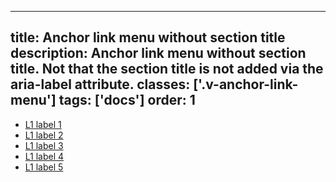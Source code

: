 <!--
 *              Copyright (c) 2025 Visa, Inc.
 *
 * Licensed under the Apache License, Version 2.0 (the "License");
 * you may not use this file except in compliance with the License.
 * You may obtain a copy of the License at
 *
 *         http://www.apache.org/licenses/LICENSE-2.0
 *
 * Unless required by applicable law or agreed to in writing, software
 * distributed under the License is distributed on an "AS IS" BASIS,
 * WITHOUT WARRANTIES OR CONDITIONS OF ANY KIND, either express or implied.
 * See the License for the specific language governing permissions and
 * limitations under the License.
 *
 -->
---
title: Anchor link menu without section title
description: Anchor link menu without section title. Not that the section title is not added via the aria-label attribute. 
classes: ['.v-anchor-link-menu']
tags: ['docs']
order: 1
---

<aside aria-label="Section title" class="v-anchor-link-menu">
  <section>
    <ul>
      <li>
        <a aria-current="true" class="v-link" href="./anchor-link-menu">
          L1 label 1
        </a>
      </li>
      <li>
        <a class="v-link" href="./anchor-link-menu">
          L1 label 2
        </a>
      </li>
      <li>
        <a class="v-link" href="./anchor-link-menu">
          L1 label 3
        </a>
      </li>
      <li>
        <a class="v-link" href="./anchor-link-menu">
          L1 label 4
        </a>
      </li>
      <li>
        <a class="v-link" href="./anchor-link-menu">
          L1 label 5
        </a>
      </li>
    </ul>
  </section>
</aside>
